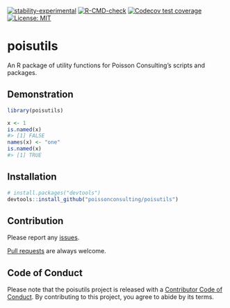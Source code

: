 
<!-- README.md is generated from README.Rmd. Please edit that file -->
<!-- badges: start -->

[![stability-experimental](https://img.shields.io/badge/stability-experimental-orange.svg)](https://github.com/joethorley/stability-badges#experimental)
[![R-CMD-check](https://github.com/poissonconsulting/poisutils/actions/workflows/R-CMD-check.yaml/badge.svg)](https://github.com/poissonconsulting/poisutils/actions/workflows/R-CMD-check.yaml)
[![Codecov test
coverage](https://codecov.io/gh/poissonconsulting/poisutils/graph/badge.svg)](https://app.codecov.io/gh/poissonconsulting/poisutils)
[![License:
MIT](https://img.shields.io/badge/License-MIT-blue.svg)](https://opensource.org/license/mit/)
<!-- badges: end -->

# poisutils

An R package of utility functions for Poisson Consulting’s scripts and
packages.

## Demonstration

``` r
library(poisutils)

x <- 1
is.named(x)
#> [1] FALSE
names(x) <- "one"
is.named(x)
#> [1] TRUE
```

## Installation

``` r
# install.packages("devtools")
devtools::install_github("poissonconsulting/poisutils")
```

## Contribution

Please report any
[issues](https://github.com/poissonconsulting/poisutils/issues).

[Pull requests](https://github.com/poissonconsulting/poisutils/pulls)
are always welcome.

## Code of Conduct

Please note that the poisutils project is released with a [Contributor
Code of
Conduct](https://contributor-covenant.org/version/2/0/CODE_OF_CONDUCT.html).
By contributing to this project, you agree to abide by its terms.
